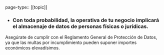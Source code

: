 page-type:: [[topic]]
- ### Con toda probabilidad, la operativa de tu negocio implicará el almacenaje de datos de personas físicas o jurídicas.

Asegúrate de cumplir con el Reglamento General de Protección de Datos, ya que las multas por incumplimiento pueden suponer importes económicos elevadísimos.


